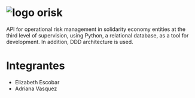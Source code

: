 # ![logo orisk](https://github.com/user-attachments/assets/9bcfd5b0-b14d-405c-bfe1-19300f8e5fd0)

API for operational risk management in solidarity economy entities at the third level of supervision, using Python, a relational database, as a tool for development. In addition, DDD architecture is used.

# Integrantes
- Elizabeth Escobar
- Adriana Vasquez
